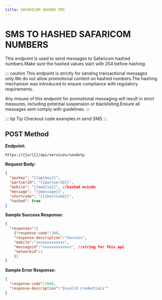 ```yaml
---
title: SAFARICOM HASHED SMS
---
```

# SMS  TO HASHED SAFARICOM NUMBERS

This endpoint is used to send messages to Safaricom hashed numbers.Make sure the hashed values start with 254 before hashing

::: caution
This endpoint is strictly for sending transactional messages only.We do not allow promotional content on hashed numbers.The hashing mechanism was introduced to ensure compliance with regulatory requirements.  

Any misuse of this endpoint for promotional messaging will result in strict measures, including potential suspension or blacklisting.Ensure all messages sent comply with guidelines.
:::

::: tip Tip
Checkout code examples in send SMS
:::



## POST Method

**Endpoint:**

`https://{{url}}/api/services/sendotp`

**Request Body:**

```json
{
  "apikey": "{{apikey}}",
  "partnerID": "{{partnerID}}",
  "mobile": "{{mobile}}", //hashed msisdn
  "message": "{{message}}",
  "shortcode": "{{shortcode}}",
  "hashed": true
}

```


**Sample Success Response:**

```json
{
  "responses":[
    {"response-code":200,
    "response-description":"Success",
    "mobile":"xxxxxxxxxxxxx",
    "messageid":"xxxxxxxxxxxxx", //string for this api
    "networkid":1
    }]
}
```

**Sample Error Response:**

```json
{
  "response-code":1006,
  "response-description":"Invalid credentials"'
}
```

